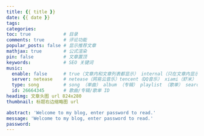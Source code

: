 ```yaml
---
title: {{ title }}
date: {{ date }}
tags:
categories:
toc: true            # 目录
comments: true       # 评论功能
popular_posts: false # 显示推荐文章
mathjax: true        # 公式渲染
pin: false           # 文章置顶
keywords:            # SEO 关键词
music:
  enable: false      # true（文章内和文章列表都显示） internal（只在文章内显示）
  server: netease    # netease（网易云音乐）tencent（QQ音乐） xiami（虾米） kugou（酷狗）
  type: song         # song （单曲） album （专辑） playlist （歌单） search （搜索）
  id: 26664345       # 歌曲/专辑/歌单 ID
headimg: 文章头图 url 824x280
thumbnail: 标题右边缩略图 url

abstract: 'Welcome to my blog, enter password to read.'
message: 'Welcome to my blog, enter password to read.'
password:
---
```

